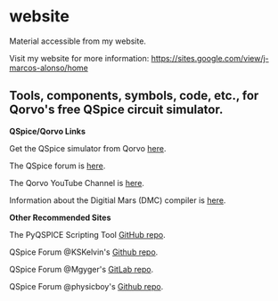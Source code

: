 # website

Material accessible from my website.

Visit my website for more information: https://sites.google.com/view/j-marcos-alonso/home

## Tools, components, symbols, code, etc., for Qorvo's free QSpice circuit simulator.

**QSpice/Qorvo Links**

Get the QSpice simulator from Qorvo [here](https://www.qorvo.com/).

The QSpice forum is [here](https://forum.qorvo.com/c/qspice/).

The Qorvo YouTube Channel is [here](https://www.youtube.com/c/qorvo).

Information about the Digitial Mars (DMC) compiler is [here](README_DMC.md).

**Other Recommended Sites**

The PyQSPICE Scripting Tool [GitHub repo](https://github.com/Qorvo/PyQSPICE).

QSpice Forum @KSKelvin's [Github repo](https://github.com/KSKelvin-Github/Qspice/).

QSpice Forum @Mgyger's [GitLab repo](https://gitlab.com/mgyger/qspice-symbols/).

QSpice Forum @physicboy's [Github repo](https://github.com/physicboy/QSPICE).
